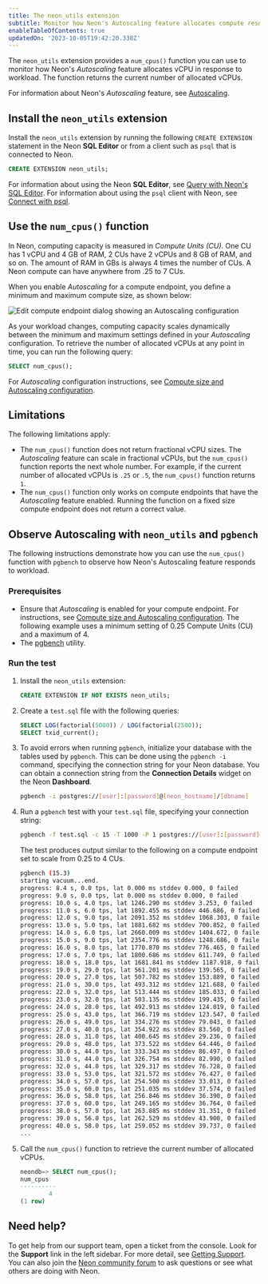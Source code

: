 ```yaml
---
title: The neon_utils extension
subtitle: Monitor how Neon's Autoscaling feature allocates compute resources
enableTableOfContents: true
updatedOn: '2023-10-05T19:42:20.338Z'
---
```


The `neon_utils` extension provides a `num_cpus()` function you can use to monitor how Neon's _Autoscaling_ feature allocates vCPU in response to workload. The function returns the current number of allocated vCPUs.

For information about Neon's _Autoscaling_ feature, see [Autoscaling](https://neon.tech/docs/introduction/autoscaling).

## Install the `neon_utils` extension

Install the `neon_utils` extension by running the following `CREATE EXTENSION` statement in the Neon **SQL Editor** or from a client such as `psql` that is connected to Neon.

```sql
CREATE EXTENSION neon_utils;
```

For information about using the Neon **SQL Editor**, see [Query with Neon's SQL Editor](/docs/get-started-with-neon/query-with-neon-sql-editor). For information about using the `psql` client with Neon, see [Connect with psql](/docs/connect/query-with-psql-editor).

## Use the `num_cpus()` function

In Neon, computing capacity is measured in _Compute Units (CU)_. One CU has 1 vCPU and 4 GB of RAM, 2 CUs have 2 vCPUs and 8 GB of RAM, and so on. The amount of RAM in GBs is always 4 times the number of CUs. A Neon compute can have anywhere from .25 to 7 CUs.

When you enable _Autoscaling_ for a compute endpoint, you define a minimum and maximum compute size, as shown below:

![Edit compute endpoint dialog showing an Autoscaling configuration](/docs/extensions/edit_compute_endpoint.png)

As your workload changes, computing capacity scales dynamically between the minimum and maximum settings defined in your _Autoscaling_ configuration. To retrieve the number of allocated vCPUs at any point in time, you can run the following query:

```sql
SELECT num_cpus();
```

For _Autoscaling_ configuration instructions, see [Compute size and Autoscaling configuration](/docs/manage/endpoints#compute-size-and-autoscaling-configuration).

## Limitations

The following limitations apply:

- The `num_cpus()` function does not return fractional vCPU sizes. The _Autoscaling_ feature can scale in fractional vCPUs, but the `num_cpus()` function reports the next whole number. For example, if the current number of allocated vCPUs is `.25` or `.5`, the `num_cpus()` function returns `1`.
- The `num_cpus()` function only works on compute endpoints that have the _Autoscaling_ feature enabled. Running the function on a fixed size compute endpoint does not return a correct value.

## Observe Autoscaling with `neon_utils` and `pgbench`

The following instructions demonstrate how you can use the `num_cpus()` function with `pgbench` to observe how Neon's Autoscaling feature responds to workload.

### Prerequisites

- Ensure that _Autoscaling_ is enabled for your compute endpoint. For instructions, see [Compute size and Autoscaling configuration](/docs/manage/endpoints#compute-size-and-autoscaling-configuration). The following example uses a minimum setting of 0.25 Compute Units (CU) and a maximum of 4.
- The [pgbench](https://www.postgresql.org/docs/current/pgbench.html) utility.

### Run the test

1. Install the `neon_utils` extension:

    ```sql
    CREATE EXTENSION IF NOT EXISTS neon_utils;
    ```

2. Create a `test.sql` file with the following queries:

    ```sql
    SELECT LOG(factorial(5000)) / LOG(factorial(2500));
    SELECT txid_current();
    ```

3. To avoid errors when running `pgbench`, initialize your database with the tables used by `pgbench`. This can be done using the `pgbench -i` command, specifying the connection string for your Neon database. You can obtain a connection string from the **Connection Details** widget on the Neon **Dashboard**.

    <CodeBlock shouldWrap>

    ```bash
    pgbench -i postgres://[user]:[password]@[neon_hostname]/[dbname]
    ```

    </CodeBlock>

4. Run a `pgbench` test with your `test.sql` file, specifying your connection string:

    <CodeBlock shouldWrap>

    ```bash
    pgbench -f test.sql -c 15 -T 1000 -P 1 postgres://[user]:[password]@[neon_hostname]/[dbname]
    ```

    </CodeBlock>

    The test produces output similar to the following on a compute endpoint set to scale from 0.25 to 4 CUs.

    ```bash
    pgbench (15.3)
    starting vacuum...end.
    progress: 8.4 s, 0.0 tps, lat 0.000 ms stddev 0.000, 0 failed
    progress: 9.0 s, 0.0 tps, lat 0.000 ms stddev 0.000, 0 failed
    progress: 10.0 s, 4.0 tps, lat 1246.290 ms stddev 3.253, 0 failed
    progress: 11.0 s, 6.0 tps, lat 1892.455 ms stddev 446.686, 0 failed
    progress: 12.0 s, 9.0 tps, lat 2091.352 ms stddev 1068.303, 0 failed
    progress: 13.0 s, 5.0 tps, lat 1881.682 ms stddev 700.852, 0 failed
    progress: 14.0 s, 6.0 tps, lat 2660.009 ms stddev 1404.672, 0 failed
    progress: 15.0 s, 9.0 tps, lat 2354.776 ms stddev 1248.686, 0 failed
    progress: 16.0 s, 8.0 tps, lat 1770.870 ms stddev 776.465, 0 failed
    progress: 17.0 s, 7.0 tps, lat 1800.686 ms stddev 611.749, 0 failed
    progress: 18.0 s, 18.0 tps, lat 1681.841 ms stddev 1187.918, 0 failed
    progress: 19.0 s, 29.0 tps, lat 561.201 ms stddev 139.565, 0 failed
    progress: 20.0 s, 27.0 tps, lat 507.782 ms stddev 153.889, 0 failed
    progress: 21.0 s, 30.0 tps, lat 493.312 ms stddev 121.688, 0 failed
    progress: 22.0 s, 32.0 tps, lat 513.444 ms stddev 185.033, 0 failed
    progress: 23.0 s, 32.0 tps, lat 503.135 ms stddev 199.435, 0 failed
    progress: 24.0 s, 28.0 tps, lat 492.913 ms stddev 124.019, 0 failed
    progress: 25.0 s, 43.0 tps, lat 366.719 ms stddev 123.547, 0 failed
    progress: 26.0 s, 49.0 tps, lat 334.276 ms stddev 79.043, 0 failed
    progress: 27.0 s, 40.0 tps, lat 354.922 ms stddev 83.560, 0 failed
    progress: 28.0 s, 31.0 tps, lat 400.645 ms stddev 29.236, 0 failed
    progress: 29.0 s, 48.0 tps, lat 373.522 ms stddev 64.446, 0 failed
    progress: 30.0 s, 44.0 tps, lat 333.343 ms stddev 86.497, 0 failed
    progress: 31.0 s, 44.0 tps, lat 326.754 ms stddev 82.990, 0 failed
    progress: 32.0 s, 44.0 tps, lat 329.317 ms stddev 76.728, 0 failed
    progress: 33.0 s, 53.0 tps, lat 321.572 ms stddev 76.427, 0 failed
    progress: 34.0 s, 57.0 tps, lat 254.500 ms stddev 33.013, 0 failed
    progress: 35.0 s, 60.0 tps, lat 251.035 ms stddev 37.574, 0 failed
    progress: 36.0 s, 58.0 tps, lat 256.846 ms stddev 36.390, 0 failed
    progress: 37.0 s, 60.0 tps, lat 249.165 ms stddev 36.764, 0 failed
    progress: 38.0 s, 57.0 tps, lat 263.885 ms stddev 31.351, 0 failed
    progress: 39.0 s, 56.0 tps, lat 262.529 ms stddev 43.900, 0 failed
    progress: 40.0 s, 58.0 tps, lat 259.052 ms stddev 39.737, 0 failed
    ...
    ```

4. Call the `num_cpus()` function to retrieve the current number of allocated vCPUs.

    ```sql
    ​​neondb=> SELECT num_cpus();
    num_cpus
    ----------
            4
    (1 row)
    ```

## Need help?

To get help from our support team, open a ticket from the console. Look for the **Support** link in the left sidebar. For more detail, see [Getting Support](/docs/introduction/support). You can also join the [Neon community forum](https://community.neon.tech/) to ask questions or see what others are doing with Neon.
